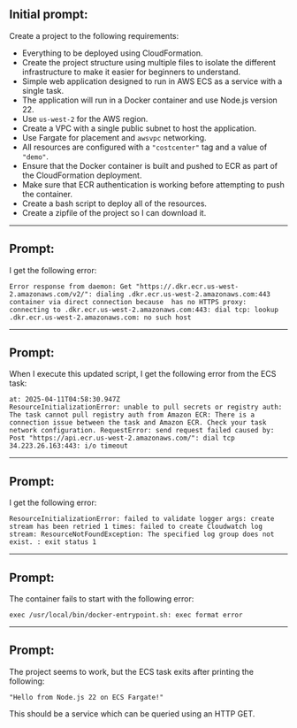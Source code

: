 ## Initial prompt:
Create a project to the following requirements:
- Everything to be deployed using CloudFormation.
- Create the project structure using multiple files to isolate the different infrastructure to make it easier for beginners to understand.
- Simple web application designed to run in AWS ECS as a service with a single task.
- The application will run in a Docker container and use Node.js version 22.
- Use `us-west-2` for the AWS region.
- Create a VPC with a single public subnet to host the application.
- Use Fargate for placement and `awsvpc` networking.
- All resources are configured with a `"costcenter"` tag and a value of `"demo"`.
- Ensure that the Docker container is built and pushed to ECR as part of the CloudFormation deployment.
- Make sure that ECR authentication is working before attempting to push the container.
- Create a bash script to deploy all of the resources.
- Create a zipfile of the project so I can download it.

---

## Prompt:
I get the following error:
```
Error response from daemon: Get "https://.dkr.ecr.us-west-2.amazonaws.com/v2/": dialing .dkr.ecr.us-west-2.amazonaws.com:443 container via direct connection because  has no HTTPS proxy: connecting to .dkr.ecr.us-west-2.amazonaws.com:443: dial tcp: lookup .dkr.ecr.us-west-2.amazonaws.com: no such host
```

---

## Prompt:
When I execute this updated script, I get the following error from the ECS task:
```
at: 2025-04-11T04:58:30.947Z
ResourceInitializationError: unable to pull secrets or registry auth: The task cannot pull registry auth from Amazon ECR: There is a connection issue between the task and Amazon ECR. Check your task network configuration. RequestError: send request failed caused by: Post "https://api.ecr.us-west-2.amazonaws.com/": dial tcp 34.223.26.163:443: i/o timeout
```

---

## Prompt:
I get the following error:
```
ResourceInitializationError: failed to validate logger args: create stream has been retried 1 times: failed to create Cloudwatch log stream: ResourceNotFoundException: The specified log group does not exist. : exit status 1
```

---

## Prompt:
The container fails to start with the following error:
```
exec /usr/local/bin/docker-entrypoint.sh: exec format error
```

---

## Prompt:
The project seems to work, but the ECS task exits after printing the following:
```
"Hello from Node.js 22 on ECS Fargate!"
```
This should be a service which can be queried using an HTTP GET.
